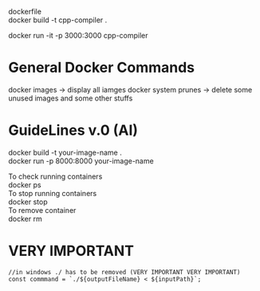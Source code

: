 dockerfile  
docker build -t cpp-compiler .

docker run -it -p 3000:3000 cpp-compiler 



# General Docker Commands
docker images -> display all iamges
docker system prunes -> delete some unused images and some other stuffs




# GuideLines v.0 (AI)  
docker build -t your-image-name .  
docker run -p 8000:8000 your-image-name  

To check running containers  
docker ps  
To stop running containers  
docker stop <container-id>  
To remove container  
docker rm <container-id>  



# VERY IMPORTANT   
    //in windows ./ has to be removed (VERY IMPORTANT VERY IMPORTANT)
    const commmand = `./${outputFileName} < ${inputPath}`;